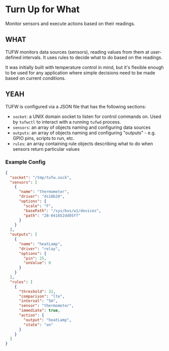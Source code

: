 # Turn Up for What

Monitor sensors and execute actions based on their readings.

## WHAT

TUFW monitors data sources (sensors), reading values from them at user-defined intervals. It uses rules to decide what
to do based on the readings.

It was initially built with temperature control in mind, but it's flexible enough to be used for any application where
simple decisions need to be made based on current conditions.

## YEAH

TUFW is configured via a JSON file that has the following sections:

- `socket`: a UNIX domain socket to listen for control commands on. Used by `tufwctl` to interact with a running `tufwd` process.
- `sensors`: an array of objects naming and configuring data sources
- `outputs`: an array of objects naming and configuring "outputs" - e.g. GPIO pins, scripts to run, etc.
- `rules`: an array containing rule objects describing what to do when sensors return particular values

### Example Config

```json
{
  "socket": "/tmp/tufw.sock",
  "sensors": [
    {
      "name": "thermometer",
      "driver": "ds18b20",
      "options": {
        "scale": "F",
        "basePath": "/sys/bus/w1/devices",
        "path": "28-041652dd05ff"
      }
    }
  ],
  "outputs": [
    {
      "name": "heatLamp",
      "driver": "relay",
      "options": {
        "pin": 25,
        "onValue": 0
      }
    }
  ],
  "rules": [
    {
      "threshold": 32,
      "comparison": "lte",
      "interval": "5m",
      "sensor": "thermometer",
      "immediate": true,
      "action": {
        "output": "heatLamp",
        "state": "on"
      }
    }
  ]
}
```
